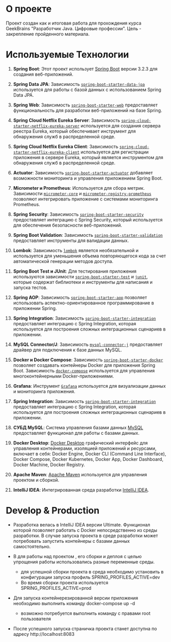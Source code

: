 # О проекте

Проект создан как и итоговая работа для прохождения курса GeekBrains "Разработчик Java. Цифровые профессии". Цель - закрепление пройденного материала.


# Используемые Технологии

1. **Spring Boot**: Этот проект использует [Spring Boot](https://spring.io/projects/spring-boot) версии 3.2.3 для создания веб-приложений.

2. **Spring Data JPA**: Зависимость [`spring-boot-starter-data-jpa`](https://mvnrepository.com/artifact/org.springframework.boot/spring-boot-starter-data-jpa) используется для работы с базой данных с использованием Spring Data JPA.

3. **Spring Web**: Зависимость [`spring-boot-starter-web`](https://mvnrepository.com/artifact/org.springframework.boot/spring-boot-starter-web) предоставляет функциональность для разработки веб-приложений на базе Spring.

4. **Spring Cloud Netflix Eureka Server**: Зависимость [`spring-cloud-starter-netflix-eureka-server`](https://mvnrepository.com/artifact/org.springframework.cloud/spring-cloud-starter-netflix-eureka-server) используется для создания сервера реестра Eureka, который обеспечивает инструмент для обнаружения служб в распределенной среде.

5. **Spring Cloud Netflix Eureka Client**: Зависимость [`spring-cloud-starter-netflix-eureka-client`](https://mvnrepository.com/artifact/org.springframework.cloud/spring-cloud-starter-netflix-eureka-client) используется для регистрации приложения в сервере Eureka, который является инструментом для обнаружения служб в распределенной среде.

6. **Actuator**: Зависимость [`spring-boot-starter-actuator`](https://mvnrepository.com/artifact/org.springframework.boot/spring-boot-starter-actuator) добавляет возможности мониторинга и управления приложением Spring Boot.

7. **Micrometer и Prometheus**: Используется для сбора метрик. Зависимости [`micrometer-core`](https://mvnrepository.com/artifact/io.micrometer/micrometer-core) и [`micrometer-registry-prometheus`](https://mvnrepository.com/artifact/io.micrometer/micrometer-registry-prometheus) позволяют интегрировать приложение с системами мониторинга Prometheus.

8. **Spring Security**: Зависимость [`spring-boot-starter-security`](https://mvnrepository.com/artifact/org.springframework.boot/spring-boot-starter-security) предоставляет интеграцию с Spring Security, который используется для обеспечения безопасности веб-приложений.

9. **Spring Boot Validation**: Зависимость [`spring-boot-starter-validation`](https://mvnrepository.com/artifact/org.springframework.boot/spring-boot-starter-validation) предоставляет инструменты для валидации данных.

10. **Lombok**: Зависимость [`lombok`](https://mvnrepository.com/artifact/org.projectlombok/lombok) является необязательной и используется для уменьшения объема повторяющегося кода за счет автоматической генерации методов доступа.

11. **Spring Boot Test и JUnit**: Для тестирования приложения используются зависимости [`spring-boot-starter-test`](https://mvnrepository.com/artifact/org.springframework.boot/spring-boot-starter-test) и [`junit`](https://mvnrepository.com/artifact/junit/junit), которые содержат библиотеки и инструменты для написания и запуска тестов.

12. **Spring AOP**: Зависимость [`spring-boot-starter-aop`](https://mvnrepository.com/artifact/org.springframework.boot/spring-boot-starter-aop) позволяет использовать аспектно-ориентированное программирование в приложении Spring.

13. **Spring Integration**: Зависимость [`spring-boot-starter-integration`](https://mvnrepository.com/artifact/org.springframework.boot/spring-boot-starter-integration) предоставляет интеграцию с Spring Integration, которая используется для построения сложных интеграционных сценариев в приложении.

14. **MySQL Connector/J**: Зависимость [`mysql-connector-j`](https://mvnrepository.com/artifact/mysql/mysql-connector-java) предоставляет драйвер для подключения к базе данных MySQL.

15. **Docker и Docker Compose**: Зависимость [`spring-boot-starter-docker`](https://mvnrepository.com/artifact/org.springframework.boot/spring-boot-starter-docker) позволяет создавать контейнеры Docker для приложения Spring Boot. Зависимость [`docker-compose`](https://mvnrepository.com/artifact/com.github.spotify/docker-maven-plugin) используется для управления многоконтейнерными Docker-приложениями.

16. **Grafana**: Инструмент [`Grafana`](https://grafana.com/) используется для визуализации данных и мониторинга приложения.

17. **Spring Integration**: Зависимость [`spring-boot-starter-integration`](https://mvnrepository.com/artifact/org.springframework.boot/spring-boot-starter-integration) предоставляет интеграцию с Spring Integration, которая используется для построения сложных интеграционных сценариев в приложении.

18. **СУБД MySQL**: Система управления базами данных [MySQL](https://www.mysql.com) предоставляет функционал для работы с базами данных.

19. **Docker Desktop**: [Docker Desktop](https://www.docker.com/products/docker-desktop/) графический интерфейс для управления контейнерами, изоляцией приложений и ресурсами, включает в себя: Docker Engine, Docker CLI (Command Line Interface), Docker Compose, Docker Kubernetes, Docker App, Docker Dashboard, Docker Machine, Docker Registry.

20. **Apache Maven**: [Apache Maven](https://maven.apache.org/) используется для управления проектом и сборкой.

21. **IntelliJ IDEA**: Интегрированная среда разработки [IntelliJ IDEA](https://www.jetbrains.com/ru-ru/idea/).

# Develop & Production

* Разработка велась в IntelliJ IDEA версии Ultimate. Функционал которой позволяет работать с Docker непосредственно из среды разработки. В случае запуска проекта в среде разработки может потребовать запустить контейнеры с базами данных самостоятельно.

* В для работы над проектом , его сборки и деплоя с целью упрощения работы использовались разные переменные среды.
    * для успешной сборки проекта в среда необходимо установить в конфигурации запуска профиль
          SPRING_PROFILES_ACTIVE=dev
    * Во время сборки проекта используется
          SPRING_PROFILES_ACTIVE=prod
* Для запуска контейнерезированной версии приложения необходимо выполнить команду
      docker-compose up -d

    * возможно потребуется выполнить команду с правами root пользователя

* После успешного запуска страничка проекта станет доступна по адресу http://localhost:8083
